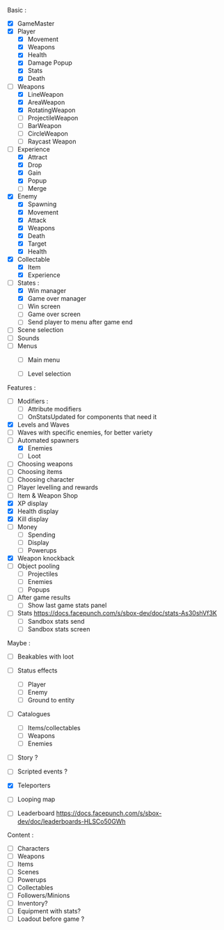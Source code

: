 Basic :
  * [x] GameMaster
  * [x] Player
    * [x] Movement
    * [x] Weapons
    * [x] Health
    * [x] Damage Popup
    * [x] Stats
    * [x] Death
  * [ ] Weapons
    * [x] LineWeapon
    * [x] AreaWeapon
    * [x] RotatingWeapon
    * [ ] ProjectileWeapon
    * [ ] BarWeapon
    * [ ] CircleWeapon
    * [ ] Raycast Weapon
  * [ ] Experience
    * [x] Attract
    * [x] Drop
    * [x] Gain
    * [x] Popup
    * [ ] Merge
  * [x] Enemy
    * [x] Spawning
    * [x] Movement
    * [x] Attack
    * [x] Weapons
    * [x] Death
    * [x] Target
    * [x] Health
  * [x] Collectable
    * [x] Item
    * [x] Experience
  * [ ] States :
    * [x] Win manager
    * [x] Game over manager
    * [ ] Win screen
    * [ ] Game over screen
    * [ ] Send player to menu after game end
  * [ ] Scene selection
  * [ ] Sounds
  * [ ] Menus
    * [ ] Main menu
    * [ ] Level selection


Features :
  * [ ] Modifiers :
    * [ ] Attribute modifiers
    * [ ] OnStatsUpdated for components that need it
  * [x] Levels and Waves
  * [ ] Waves with specific enemies, for better variety
  * [ ] Automated spawners
    * [x] Enemies
    * [ ] Loot
  * [ ] Choosing weapons
  * [ ] Choosing items
  * [ ] Choosing character
  * [ ] Player levelling and rewards
  * [ ] Item & Weapon Shop
  * [x] XP display
  * [x] Health display
  * [x] Kill display
  * [ ] Money
    * [ ] Spending
    * [ ] Display
    * [ ] Powerups
  * [x] Weapon knockback
  * [ ] Object pooling
    * [ ] Projectiles
    * [ ] Enemies
    * [ ] Popups
  * [ ] After game results
    * [ ] Show last game stats panel
  * [ ] Stats https://docs.facepunch.com/s/sbox-dev/doc/stats-As30shVf3K
    * [ ] Sandbox stats send
    * [ ] Sandbox stats screen

Maybe :
  * [ ] Beakables with loot
  * [ ] Status effects
    * [ ] Player
    * [ ] Enemy
    * [ ] Ground to entity
  * [ ] Catalogues
    * [ ] Items/collectables
    * [ ] Weapons
    * [ ] Enemies
  * [ ] Story ?
  * [ ] Scripted events ?
  * [x] Teleporters
  * [ ] Looping map
  * [ ] Leaderboard https://docs.facepunch.com/s/sbox-dev/doc/leaderboards-HLSCo50GWh


Content :
  * [ ] Characters
  * [ ] Weapons
  * [ ] Items
  * [ ] Scenes
  * [ ] Powerups
  * [ ] Collectables
  * [ ] Followers/Minions
  * [ ] Inventory?
  * [ ] Equipment with stats?
  * [ ] Loadout before game ?